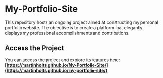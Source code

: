 # My-Portfolio-Site

This repository hosts an ongoing project aimed at constructing my personal portfolio website. The objective is to create a platform that elegantly displays my professional accomplishments and contributions.

## Access the Project

You can access the project and explore its features here: **[https://martinholts.github.io/My-Portfolio-Site/](https://martinholts.github.io/my-portfolio-site/)**
